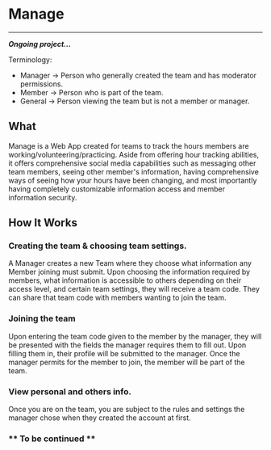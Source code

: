 # Manage

---

***Ongoing project...***

 Terminology: 
 * Manager -> Person who generally created the team and has moderator permissions.
 * Member -> Person who is part of the team.
 * General -> Person viewing the team but is not a member or manager. 


## What 

Manage is a Web App created for teams to track the hours members are working/volunteering/practicing. Aside from offering hour tracking abilities, it offers comprehensive social media capabilities such as messaging other team members, seeing other member's information, having comprehensive ways of seeing how your hours have been changing, and most importantly having completely customizable information access and member information security. 

## How It Works

### Creating the team & choosing team settings.

A Manager creates a new Team where they choose what information any Member joining must submit. Upon choosing the information required by members, what information is accessible to others depending on their access level, and certain team settings, they will receive a team code. They can share that team code with members wanting to join the team. 

### Joining the team

Upon entering the team code given to the member by the manager, they will be presented with the fields the manager requires them to fill out. Upon filling them in, their profile will be submitted to the manager. Once the manager permits for the member to join, the member will be part of the team.

### View personal and others info.

Once you are on the team, you are subject to the rules and settings the manager chose when they created the account at first. 



### ** To be continued **





